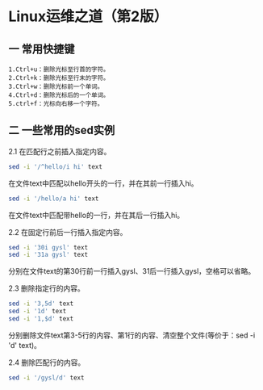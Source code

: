 # Linux运维之道（第2版）

## 一 常用快捷键

```text
1.Ctrl+u：删除光标至行首的字符。
2.Ctrl+k：删除光标至行末的字符。
3.Ctrl+w：删除光标前一个单词。
4.Ctrl+d：删除光标后的一个单词。
5.ctrl+f：光标向右移一个字符。
```

## 二 一些常用的sed实例

2.1 在匹配行之前插入指定内容。

```bash
sed -i '/^hello/i hi' text
```

在文件text中匹配以hello开头的一行，并在其前一行插入hi。

```bash
sed -i '/hello/a hi' text
```

在文件text中匹配带hello的一行，并在其后一行插入hi。

2.2 在固定行前后一行插入指定内容。

```bash
sed -i '30i gysl' text
sed -i '31a gysl' text
```

分别在文件text的第30行前一行插入gysl、31后一行插入gysl，空格可以省略。

2.3 删除指定行的内容。

```bash
sed -i '3,5d' text
sed -i '1d' text
sed -i '1,$d' text
```

分别删除文件text第3-5行的内容、第1行的内容、清空整个文件(等价于：sed -i 'd' text)。

2.4 删除匹配行的内容。

```bash
sed -i '/gysl/d' text
```
